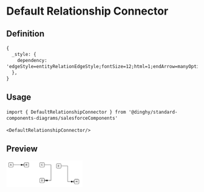# Default Relationship Connector

## Definition

```
{
  _style: { 
    dependency: 'edgeStyle=entityRelationEdgeStyle;fontSize=12;html=1;endArrow=manyOptional;endFill=1;startArrow=none;rounded=0;startFill=0;',
  },
}
```

## Usage

```
import { DefaultRelationshipConnector } from '@dinghy/standard-components-diagrams/salesforceComponents'

<DefaultRelationshipConnector/>
```

## Preview

<img src="./default-relationship-connector.png" width="200"/>
